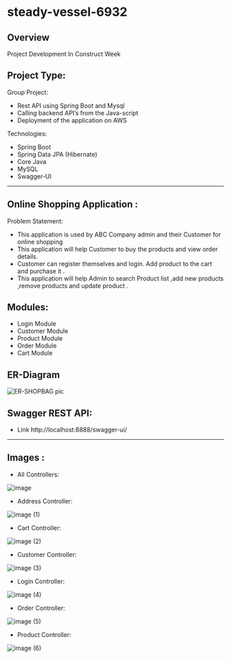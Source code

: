 # steady-vessel-6932

Overview
---------
Project Development In Construct Week

Project Type:
-------------
Group Project:
- Rest API using Spring Boot and Mysql
- Calling backend API’s from the Java-script
- Deployment of the application on AWS

Technologies:
- Spring Boot
- Spring Data JPA (Hibernate)
- Core Java
- MySQL
- Swagger-UI
----------------------------
Online Shopping Application :
----------------------------
Problem Statement:

- This application is used by ABC Company admin and their Customer for online shopping 
- This application will help Customer to buy the products and view order details.
- Customer can register themselves and login. Add product to the cart and purchase it .
- This application will help Admin to search Product list ,add new products ,remove products and update product .

Modules:
---------
- Login Module
- Customer Module
- Product Module
- Order Module
- Cart Module


ER-Diagram
----------
![ER-SHOPBAG pic](https://user-images.githubusercontent.com/103960690/201526943-c77b186c-5fd8-407b-957f-bd5c5102335a.png)

Swagger REST API:
-------------------
- Link http://localhost:8888/swagger-ui/
-------------------
Images :
----------

- All Controllers:

![image](https://user-images.githubusercontent.com/62612283/201527649-78e628be-4914-41e6-aaf2-1d2064c915cf.png)

- Address Controller:

![image (1)](https://user-images.githubusercontent.com/62612283/201527655-73a2a6f3-6a62-4186-8f96-34d2ac52becf.png)

- Cart Controller:

![image (2)](https://user-images.githubusercontent.com/62612283/201527656-cc21a851-e36b-42b5-a8fe-d31f3f5cb434.png)

- Customer Controller:

![image (3)](https://user-images.githubusercontent.com/62612283/201527661-59cae096-09cf-4e7b-aca1-3ebf8e9f7f1c.png)

- Login Controller:

![image (4)](https://user-images.githubusercontent.com/62612283/201527668-42596d4c-b2b6-491a-8e3e-ecfd11e6120d.png)

- Order Controller:

![image (5)](https://user-images.githubusercontent.com/62612283/201527671-ea96f045-36e7-42ce-acc5-891d1fcbe713.png)

- Product Controller:

![image (6)](https://user-images.githubusercontent.com/62612283/201527674-2fe6370d-098e-4002-bb12-988d8a50363a.png)
